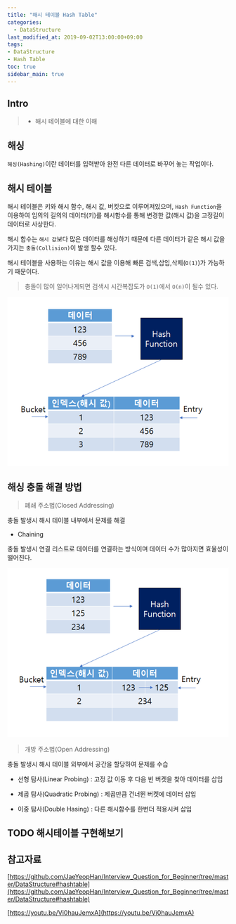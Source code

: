 ```yaml
---
title: "해시 테이블 Hash Table"
categories: 
  - DataStructure
last_modified_at: 2019-09-02T13:00:00+09:00
tags:
- DataStructure
- Hash Table
toc: true
sidebar_main: true
---
```


## Intro

> - 해시 테이블에 대한 이해



## 해싱

`해싱(Hashing)`이란 데이터를 입력받아 완전 다른 데이터로 바꾸어 놓는 작업이다.


## 해시 테이블

해시 테이블은 키와 해시 함수, 해시 값, 버킷으로 이루어져있으며,
`Hash Function`을 이용하여 임의의 길의의 데이터(키)를 해시함수를 통해 변경한 값(해시 값)을 고정길이 데이터로 사상한다.

해시 함수는 `해시 값`보다 많은 데이터를 해싱하기 때문에 다른 데이터가 같은 해시 값을 가지는 `충돌(Collision)`이 발생 할수 있다.

해시 테이블을 사용하는 이유는 해시 값을 이용해 빠른 검색,삽입,삭제(`O(1)`)가 가능하기 때문이다. 

> 충돌이 많이 일어나게되면 검색시 시간복잡도가 `O(1)`에서 `O(n)`이 될수 있다.

![1](https://github.com/lesslate/lesslate.github.io/blob/master/assets/img/DataStructure/HashTable/1.png?raw=true)

## 해싱 충돌 해결 방법

> 폐쇄 주소법(Closed Addressing) 

충돌 발생시 해시 테이블 내부에서 문제를 해결

* Chaining

충돌 발생시 연결 리스트로 데이터를 연결하는 방식이며 데이터 수가 많아지면 효율성이 떨어진다.

![2](https://github.com/lesslate/lesslate.github.io/blob/master/assets/img/DataStructure/HashTable/2.png?raw=true)


> 개방 주소법(Open Addressing) 

충돌 발생시 해시 테이블 외부에서 공간을 할당하여 문제를 수습

* 선형 탐사(Linear Probing) : 고정 값 이동 후 다음 빈 버켓을 찾아 데이터를 삽입

* 제곱 탐사(Quadratic Probing) : 제곱만큼 건너뛴 버켓에 데이터 삽입

* 이중 탐사(Double Hasing) : 다른 해시함수를 한번더 적용시켜 삽입

## TODO 해시테이블 구현해보기


## 참고자료

[https://github.com/JaeYeopHan/Interview_Question_for_Beginner/tree/master/DataStructure#hashtable](https://github.com/JaeYeopHan/Interview_Question_for_Beginner/tree/master/DataStructure#hashtable)

[https://youtu.be/Vi0hauJemxA](https://youtu.be/Vi0hauJemxA)
